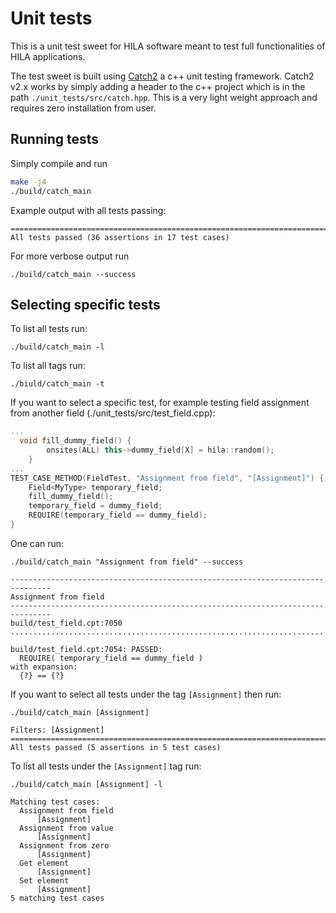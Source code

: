 # Unit tests

This is a unit test sweet for HILA software meant to test full functionalities of HILA applications.

The test sweet is built using [Catch2](https://github.com/catchorg/Catch2/tree/v2.x) a c++ unit testing framework. Catch2 v2.x works by simply adding a header to the c++ project which is in the path `./unit_tests/src/catch.hpp`. This is a very light weight approach and requires zero installation from user.

## Running tests

Simply compile and run

```bash
make -j4
./build/catch_main
```

Example output with all tests passing:

```
===============================================================================
All tests passed (36 assertions in 17 test cases)
```

For more verbose output run

    ./build/catch_main --success

## Selecting specific tests

To list all tests run:

    ./build/catch_main -l

To list all tags run:

    ./biuld/catch_main -t

If you want to select a specific test, for example testing field assignment from another field (./unit_tests/src/test_field.cpp):

```c++
...
  void fill_dummy_field() {
        onsites(ALL) this->dummy_field[X] = hila::random();
    }
...
TEST_CASE_METHOD(FieldTest, "Assignment from field", "[Assignment]") {
    Field<MyType> temporary_field;
    fill_dummy_field();
    temporary_field = dummy_field;
    REQUIRE(temporary_field == dummy_field);
}
```

One can run:

    ./build/catch_main "Assignment from field" --success


```
-------------------------------------------------------------------------------
Assignment from field
-------------------------------------------------------------------------------
build/test_field.cpt:7050
...............................................................................

build/test_field.cpt:7054: PASSED:
  REQUIRE( temporary_field == dummy_field )
with expansion:
  {?} == {?}
```

If you want to select all tests under the tag `[Assignment]` then run:

    ./build/catch_main [Assignment]

```
Filters: [Assignment]
===============================================================================
All tests passed (5 assertions in 5 test cases)
```

To list all tests under the `[Assignment]` tag run:

    ./build/catch_main [Assignment] -l

```
Matching test cases:
  Assignment from field
      [Assignment]
  Assignment from value
      [Assignment]
  Assignment from zero
      [Assignment]
  Get element
      [Assignment]
  Set element
      [Assignment]
5 matching test cases
```